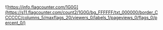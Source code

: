 ![https://info.flagcounter.com/1G0G](https://s11.flagcounter.com/count2/1G0G/bg_FFFFFF/txt_000000/border_CCCCCC/columns_5/maxflags_20/viewers_0/labels_1/pageviews_0/flags_0/percent_0/)
